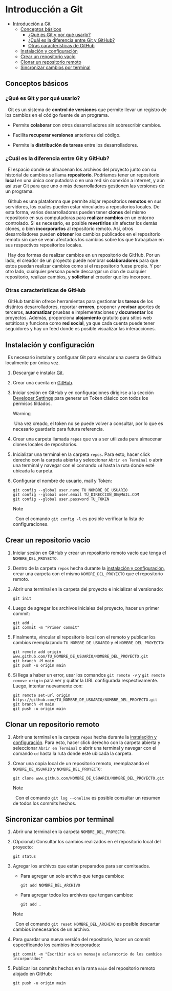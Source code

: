 # Introducción a Git

- [Introducción a Git](#introducción-a-git)
  - [Conceptos básicos](#conceptos-básicos)
    - [¿Qué es Git y por qué usarlo?](#qué-es-git-y-por-qué-usarlo)
    - [¿Cuál es la diferencia entre Git y GitHub?](#cuál-es-la-diferencia-entre-git-y-github)
    - [Otras características de GitHub](#otras-características-de-github)
  - [Instalación y configuración](#instalación-y-configuración)
  - [Crear un repositorio vacío](#crear-un-repositorio-vacío)
  - [Clonar un repositorio remoto](#clonar-un-repositorio-remoto)
  - [Sincronizar cambios por terminal](#sincronizar-cambios-por-terminal)

## Conceptos básicos

### ¿Qué es Git y por qué usarlo?

&nbsp;
Git es un sistema de **control de versiones** que permite llevar un registro de los cambios en el código fuente de un programa.

- Permite **colaborar** con otros desarrolladores sin sobrescribir cambios.

- Facilita **recuperar versiones** anteriores del código.

- Permite la **distribución de tareas** entre los desarrolladores.

### ¿Cuál es la diferencia entre Git y GitHub?

&nbsp;
El espacio donde se almacenan los archivos del proyecto junto con su historial de cambios se llama **repositorio**. Podríamos tener un repositorio **local** en una única computadora o en una red sin conexión a internet, y aún así usar Git para que uno o más desarrolladores gestionen las versiones de un programa.

&nbsp;
Github es una plataforma que permite alojar repositorios **remotos** en sus servidores, los cuales pueden estar vinculados a repositorios locales. De esta forma, varios desarrolladores pueden tener **clones** del mismo repositorio en sus computadoras para **realizar cambios** en un entorno controlado. Si es necesario, es posible **revertirlos** sin afectar los demás clones, o bien **incorporarlos** al repositorio remoto. Así, otros desarrolladores pueden **obtener** los cambios publicados en el repositorio remoto sin que se vean afectados los cambios sobre los que trabajaban en sus respectivos repositorios locales.

&nbsp;
Hay dos formas de realizar cambios en un repositorio de GitHub. Por un lado, el creador de un proyecto puede nombrar **colaboradores** para que estos puedan realizar cambios como si el respositorio fuese propio. Y por otro lado, cualquier persona puede descargar un clon de cualquier repositorio, realizar cambios, y **solicitar** al creador que los incorpore.

### Otras características de GitHub

&nbsp;
GitHub también ofrece herramientas para gestionar las **tareas** de los distintos desarrolladores, reportar **errores**, proponer y **revisar** aportes de terceros, **automatizar** pruebas e implementaciones y **documentar** los proyectos. Además, proporciona **alojamiento** gratuito para sitios web estáticos y funciona como **red social**, ya que cada cuenta puede tener seguidores y hay un feed donde es posible visualizar las interacciones.

## Instalación y configuración

&nbsp;
Es necesario instalar y configurar Git para vincular una cuenta de Github localmente por única vez.

1. Descargar e instalar [Git](https://git-scm.com/).

2. Crear una cuenta en [GitHub](https://github.com/).

3. Iniciar sesión en GitHub y en configuraciones dirigirse a la sección [Developer Settings](https://github.com/settings/tokens) para generar un Token clásico con todos los permisos tildados.

    > [!WARNING]
    &nbsp;Una vez creado, el token no se puede volver a consultar, por lo que es necesario guardarlo para futura referencia.

4. Crear una carpeta llamada `repos` que va a ser utilizada para almacenar clones locales de repositorios.

5. Inicializar una terminal en la carpeta `repos`. Para esto, hacer click derecho con la carpeta abierta y seleccionar `Abrir en Terminal` o abrir una terminal y navegar con el comando `cd` hasta la ruta donde esté ubicada la carpeta.

6. Configurar el nombre de usuario, mail y Token:
    ```
    git config --global user.name TU_NOMBRE_DE_USUARIO
    git config --global user.email TU_DIRECCION_DE@MAIL.COM
    git config --global user.password TU_TOKEN
    ```

    > [!NOTE]
    &nbsp;
    Con el comando `git config -l` es posible verificar la lista de configuraciones.

## Crear un repositorio vacío

1. Iniciar sesión en GitHub y crear un repositorio remoto vacío que tenga el `NOMBRE_DEL_PROYECTO`.

2. Dentro de la carpeta `repos` hecha durante la [instalación y configuración](#instalación-y-configuración), crear una carpeta con el mismo `NOMBRE_DEL_PROYECTO` que el repositorio remoto.

3. Abrir una terminal en la carpeta del proyecto e inicializar el versionado:
    ```
    git init
    ```

4. Luego de agregar los archivos iniciales del proyecto, hacer un primer commit:
    ```
    git add .
    git commit -m "Primer commit"
    ```

5. Finalmente, vincular el repositorio local con el remoto y publicar los cambios reemplazando `TU_NOMBRE_DE_USUARIO` y el `NOMBRE_DEL_PROYECTO`:
    ```
    git remote add origin www.github.com/TU_NOMBRE_DE_USUARIO/NOMBRE_DEL_PROYECTO.git
    git branch -M main
    git push -u origin main
    ```

6. Si llega a haber un error, usar los comandos `git remote -v` y `git remote remove origin` para ver y quitar la URL configurada respectivamente. Luego, intentar nuevamente con:
    ```
    git remote set-url origin https://github.com/TU_NOMBRE_DE_USUARIO/NOMBRE_DEL_PROYECTO.git
    git branch -M main
    git push -u origin main
    ```

## Clonar un repositorio remoto

1. Abrir una terminal en la carpeta `repos` hecha durante la [instalación y configuración](#instalación-y-configuración). Para esto, hacer click derecho con la carpeta abierta y seleccionar `Abrir en Terminal` o abrir una terminal y navegar con el comando `cd` hasta la ruta donde esté ubicada la carpeta.

2. Crear una copia local de un repositorio remoto, reemplazando el `NOMBRE_DE_USUARIO` y `NOMBRE_DEL_PROYECTO`:
    ```
    git clone www.github.com/NOMBRE_DE_USUARIO/NOMBRE_DEL_PROYECTO.git
    ```

    > [!NOTE]
    &nbsp;
    Con el comando `git log --oneline` es posible consultar un resumen de todos los commits hechos.

## Sincronizar cambios por terminal

1. Abrir una terminal en la carpeta `NOMBRE_DEL_PROYECTO`.

2. (Opcional) Consultar los cambios realizados en el repositorio local del proyecto:
    ```
    git status
    ```

3. Agregar los archivos que están preparados para ser comiteados.
   - Para agregar un solo archivo que tenga cambios:
        ```
        git add NOMBRE_DEL_ARCHIVO
        ```

   - Para agregar todos los archivos que tengan cambios:
        ```
        git add .
        ```

    > [!NOTE]
    &nbsp;
    Con el comando `git reset NOMBRE_DEL_ARCHIVO` es posible descartar cambios innecesarios de un archivo.

4. Para guardar una nueva versión del repositorio, hacer un commit especificando los cambios incorporados:
    ```
    git commit -m "Escribir acá un mensaje aclaratorio de los cambios incorporados"
    ```

5. Publicar los commits hechos en la rama `main` del repositorio remoto alojado en GitHub:
    ```
    git push -u origin main
    ```